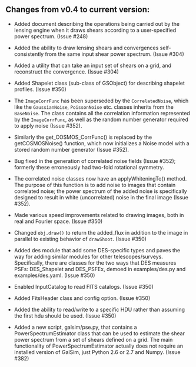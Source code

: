 Changes from v0.4 to current version:
------------------------------------

* Added document describing the operations being carried out by the lensing engine when it draws
  shears according to a user-specified power spectrum. (Issue #248)

* Added the ability to draw lensing shears and convergences self-consistently
  from the same input shear power spectrum.  (Issue #304)

* Added a utility that can take an input set of shears on a grid, and
  reconstruct the convergence.  (Issue #304)

* Added Shapelet class (sub-class of GSObject) for describing shapelet profiles. (Issue #350)

* The `ImageCorrFunc` has been superseded by the `CorrelatedNoise`, which like the `GaussianNoise`,
  `PoissonNoise` etc. classes inherits from the `BaseNoise`.  The class contains all the correlation
  information represented by the `ImageCorrFunc`, as well as the random number generator required
  to apply noise (Issue #352).

* Similarly the get_COSMOS_CorrFunc() is replaced by the getCOSMOSNoise() function, which now
  initializes a Noise model with a stored random number generator (Issue #352).

* Bug fixed in the generation of correlated noise fields (Issue #352); formerly these erroneously 
  had two-fold rotational symmetry.

* The correlated noise classes now have an applyWhiteningTo() method.  The purpose of this
  function is to add noise to images that contain correlated noise; the power spectrum of the added 
  noise is specifically designed to result in white (uncorrelated) noise in the final image (Issue
  #352).

* Made various speed improvements related to drawing images, both in real and Fourier space. 
  (Issue #350)

* Changed `obj.draw()` to return the added_flux in addition to the image in parallel to existing
  behavior of `drawShoot`. (Issue #350)

* Added des module that add some DES-specific types and paves the way for adding similar modules
  for other telescopes/surveys.  Specifically, there are classes for the two ways that DES measures
  PSFs: DES_Shapelet and DES_PSFEx, demoed in examples/des.py and examples/des.yaml. (Issue #350)

* Enabled InputCatalog to read FITS catalogs. (Issue #350)

* Added FitsHeader class and config option. (Issue #350)

* Added the ability to read/write to a specific HDU rather than assuming the first hdu should 
  be used. (Issue #350)

* Added a new script, galsim/pse.py, that contains a PowerSpectrumEstimator class that can be used
  to estimate the shear power spectrum from a set of shears defined on a grid.  The main
  functionality of PowerSpectrumEstimator actually does not require an installed version of GalSim,
  just Python 2.6 or 2.7 and Numpy.  (Issue #382)
